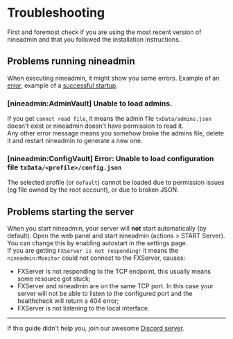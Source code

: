 # Troubleshooting

First and foremost check if you are using the most recent version of nineadmin and that you followed the installation instructions.

## Problems running nineadmin  
When executing nineadmin, it might show you some errors. Example of an [error](https://i.imgur.com/2huiyBf.png), example of a [successful startup](https://i.imgur.com/QLCBZBm.png).

### [nineadmin:AdminVault] Unable to load admins.
If you get `cannot read file`, it means the admin file `txData/admins.json` doesn't exist or nineadmin doesn't have permission to read it.  
Any other error message means you somehow broke the admins file, delete it and restart nineadmin to generate a new one.

### [nineadmin:ConfigVault] Error: Unable to load configuration file `txData/<profile>/config.json`
The selected profile (or `default`) cannot be loaded due to permission issues (eg file owned by the root account), or due to broken JSON.

## Problems starting the server
When you start nineadmin, your server will **not** start automatically (by default). Open the web panel and start nineadmin (actions > START Server). You can change this by enabling autostart in the settings page.  
If you are getting `FXServer is not responding!` it means the `nineadmin:Monitor` could not connect to the FXServer, causes:
- FXServer is not responding to the TCP endpoint, this usually means some resource got stuck;
- FXServer and nineadmin are on the same TCP port. In this case your server will not be able to listen to the configured port and the healthcheck will return a 404 error;
- FXServer is not listening to the local interface.

<hr>

If this guide didn't help you, join our awesome [Discord server](https://discord.gg/AFAAXzq).
